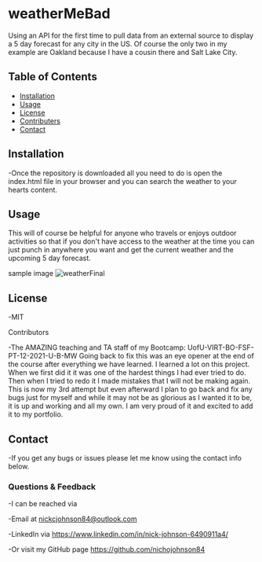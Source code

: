 # weatherMeBad

Using an API for the first time to pull data from an external source to display a 5 day forecast for any city in the US. Of course the only two in my example are Oakland because I have a cousin there and Salt Lake City.

## Table of Contents

- [Installation](#installation)
- [Usage](#usage)
- [License](#license)
- [Contributers](#contributers)
- [Contact](#contact)

## Installation

-Once the repository is downloaded all you need to do is open the index.html file in your browser and you can search the weather to your hearts content.

## Usage

This will of course be helpful for anyone who travels or enjoys outdoor activities so that if you don't have access to the weather at the time you can just punch in anywhere you want and get the current weather and the upcoming 5 day forecast.

sample image
![weatherFinal](https://user-images.githubusercontent.com/94770081/170139694-f00bc540-450f-46a1-a392-03fbb563e9ce.png)


## License

-MIT

Contributors

-The AMAZING teaching and TA staff of my Bootcamp: UofU-VIRT-BO-FSF-PT-12-2021-U-B-MW
Going back to fix this was an eye opener at the end of the course after everything we have learned. I learned a lot on this project. When we first did it it was one of the hardest things I had ever tried to do. Then when I tried to redo it I made mistakes that I will not be making again. This is now my 3rd attempt but even afterward I plan to go back and fix any bugs just for myself and while it may not be as glorious as I wanted it to be, it is up and working and all my own. I am very proud of it and excited to add it to my portfolio.

## Contact

-If you get any bugs or issues please let me know using the contact info below.

### Questions & Feedback

-I can be reached via

-Email at nickcjohnson84@outlook.com

-LinkedIn via https://www.linkedin.com/in/nick-johnson-6490911a4/

-Or visit my GitHub page https://github.com/nichojohnson84
